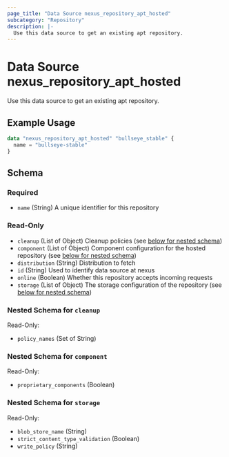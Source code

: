 ```yaml
---
page_title: "Data Source nexus_repository_apt_hosted"
subcategory: "Repository"
description: |-
  Use this data source to get an existing apt repository.
---
```

# Data Source nexus_repository_apt_hosted
Use this data source to get an existing apt repository.
## Example Usage
```terraform
data "nexus_repository_apt_hosted" "bullseye_stable" {
  name = "bullseye-stable"
}
```
<!-- schema generated by tfplugindocs -->
## Schema

### Required

- `name` (String) A unique identifier for this repository

### Read-Only

- `cleanup` (List of Object) Cleanup policies (see [below for nested schema](#nestedatt--cleanup))
- `component` (List of Object) Component configuration for the hosted repository (see [below for nested schema](#nestedatt--component))
- `distribution` (String) Distribution to fetch
- `id` (String) Used to identify data source at nexus
- `online` (Boolean) Whether this repository accepts incoming requests
- `storage` (List of Object) The storage configuration of the repository (see [below for nested schema](#nestedatt--storage))

<a id="nestedatt--cleanup"></a>
### Nested Schema for `cleanup`

Read-Only:

- `policy_names` (Set of String)


<a id="nestedatt--component"></a>
### Nested Schema for `component`

Read-Only:

- `proprietary_components` (Boolean)


<a id="nestedatt--storage"></a>
### Nested Schema for `storage`

Read-Only:

- `blob_store_name` (String)
- `strict_content_type_validation` (Boolean)
- `write_policy` (String)
